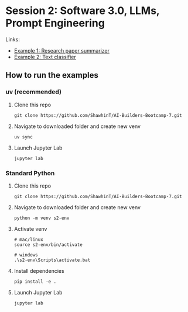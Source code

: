 # Session 2: Software 3.0, LLMs, Prompt Engineering

Links:
- [Example 1: Research paper summarizer](https://github.com/ShawhinT/AI-Builders-Bootcamp-6/blob/main/session-3/example_1-paper_summarizer.ipynb)
- [Example 2: Text classifier](https://github.com/ShawhinT/AI-Builders-Bootcamp-6/blob/main/session-3/example_2-text-classifier.ipynb)

## How to run the examples

### uv (recommended)

1. Clone this repo
    ```
    git clone https://github.com/ShawhinT/AI-Builders-Bootcamp-7.git
    ```
2. Navigate to downloaded folder and create new venv
    ```
    uv sync
    ```
3. Launch Jupyter Lab
    ```
    jupyter lab
    ```

### Standard Python

1. Clone this repo
    ```
    git clone https://github.com/ShawhinT/AI-Builders-Bootcamp-7.git
    ```
2. Navigate to downloaded folder and create new venv
    ```
    python -m venv s2-env
    ```
3. Activate venv
    ```
    # mac/linux
    source s2-env/bin/activate

    # windows
    .\s2-env\Scripts\activate.bat
    ```
4. Install dependencies
    ```
    pip install -e .
    ```
5. Launch Jupyter Lab
    ```
    jupyter lab
    ```

